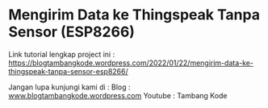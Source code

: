 # Mengirim Data ke Thingspeak Tanpa Sensor (ESP8266)

Link tutorial lengkap project ini :
https://blogtambangkode.wordpress.com/2022/01/22/mengirim-data-ke-thingspeak-tanpa-sensor-esp8266/

Jangan lupa kunjungi kami di :
Blog : www.blogtambangkode.wordpress.com
Youtube : Tambang Kode
